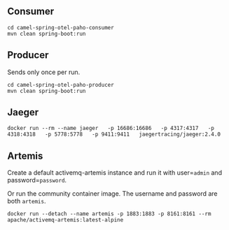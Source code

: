 ## Consumer
```
cd camel-spring-otel-paho-consumer
mvn clean spring-boot:run 
```

## Producer

Sends only once per run.
```
cd camel-spring-otel-paho-producer
mvn clean spring-boot:run 
```

## Jaeger

```
docker run --rm --name jaeger   -p 16686:16686   -p 4317:4317   -p 4318:4318   -p 5778:5778   -p 9411:9411   jaegertracing/jaeger:2.4.0
```

## Artemis

Create a default activemq-artemis instance and run it with user=`admin` and password=`password`.

Or run the community container image. The username and password are both `artemis`.

```
docker run --detach --name artemis -p 1883:1883 -p 8161:8161 --rm apache/activemq-artemis:latest-alpine
```
